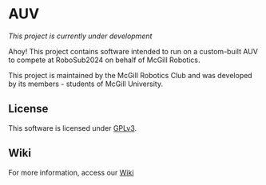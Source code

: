 # AUV

*This project is currently under development*

Ahoy! This project contains software intended to run on a custom-built AUV to compete at RoboSub2024 on behalf of McGill Robotics.

This project is maintained by the McGill Robotics Club and was developed by its members - students of McGill University. 


## License

This software is licensed under [GPLv3](LICENSE).


## Wiki

For more information, access our [Wiki](https://github.com/mcgill-robotics/AUV-2024/wiki)
